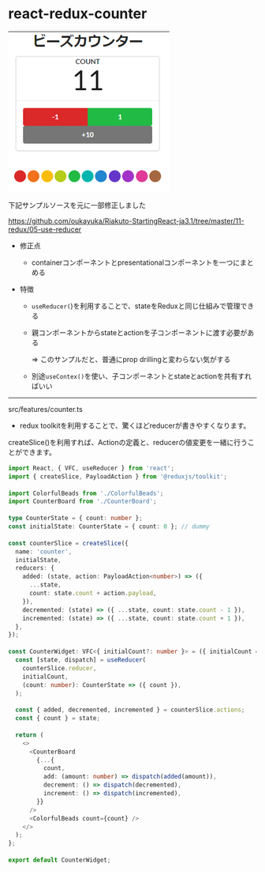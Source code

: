 # react-redux-counter

![img1](./img/img1.png)

下記サンプルソースを元に一部修正しました

https://github.com/oukayuka/Riakuto-StartingReact-ja3.1/tree/master/11-redux/05-use-reducer


* 修正点
  * containerコンポーネントとpresentationalコンポーネントを一つにまとめる

* 特徴
  * `useReducer(`)を利用することで、stateをReduxと同じ仕組みで管理できる
  * 親コンポーネントからstateとactionを子コンポーネントに渡す必要がある

    ⇒ このサンプルだと、普通にprop drillingと変わらない気がする
  * 別途`useContex()`を使い、子コンポーネントとstateとactionを共有すればいい

---
src/features/counter.ts

* redux toolkitを利用することで、驚くほどreducerが書きやすくなります。

createSlice()を利用すれば、Actionの定義と、reducerの値変更を一緒に行うことができます。

```typescript
import React, { VFC, useReducer } from 'react';
import { createSlice, PayloadAction } from '@reduxjs/toolkit';

import ColorfulBeads from './ColorfulBeads';
import CounterBoard from './CounterBoard';

type CounterState = { count: number };
const initialState: CounterState = { count: 0 }; // dummy

const counterSlice = createSlice({
  name: 'counter',
  initialState,
  reducers: {
    added: (state, action: PayloadAction<number>) => ({
      ...state,
      count: state.count + action.payload,
    }),
    decremented: (state) => ({ ...state, count: state.count - 1 }),
    incremented: (state) => ({ ...state, count: state.count + 1 }),
  },
});

const CounterWidget: VFC<{ initialCount?: number }> = ({ initialCount = 0 }) => {
  const [state, dispatch] = useReducer(
    counterSlice.reducer,
    initialCount,
    (count: number): CounterState => ({ count }),
  );

  const { added, decremented, incremented } = counterSlice.actions;
  const { count } = state;

  return (
    <>
      <CounterBoard
        {...{
          count,
          add: (amount: number) => dispatch(added(amount)),
          decrement: () => dispatch(decremented),
          increment: () => dispatch(incremented),
        }}
      />
      <ColorfulBeads count={count} />
    </>
  );
};

export default CounterWidget;

```



